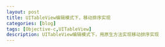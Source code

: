 ```yaml
---
layout: post
title: UITableView编辑模式下，移动排序实现
categories: [blog]
tags: [Objective-c,UITableView]
description: UITableView编辑模式下，用原生方法实现移动排序实现
---
```



